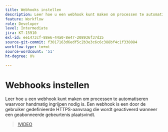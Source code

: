 ```yaml
---
title: Webhooks instellen
description: Leer hoe u een webhook kunt maken om processen te automatiseren waarvoor handmatig ingrijpen nodig is
feature: Workflow
role: Developer
level: Intermediate
jira: KT-15910
exl-id: ee1473cf-88e6-44a0-8e47-208936f37d25
source-git-commit: f3017163d6edf5c2b3e3c6c6c388bf4c1f338084
workflow-type: tm+mt
source-wordcount: '51'
ht-degree: 0%

---
```


# Webhooks instellen

Leer hoe u een webhook kunt maken om processen te automatiseren waarvoor handmatig ingrijpen nodig is. Een webhook is een door de gebruiker gedefinieerde HTTPS-aanvraag die wordt geactiveerd wanneer een geabonneerde gebeurtenis plaatsvindt.

>[!VIDEO](https://video.tv.adobe.com/v/3432694?quality=12&learn=on&hidetitle=true)
